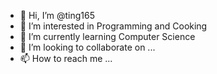 - 👋 Hi, I’m @ting165
- 👀 I’m interested in Programming and Cooking
- 🌱 I’m currently learning Computer Science
- 💞️ I’m looking to collaborate on ...
- 📫 How to reach me ...

<!---
ting165/ting165 is a ✨ special ✨ repository because its `README.md` (this file) appears on your GitHub profile.
You can click the Preview link to take a look at your changes.
--->
